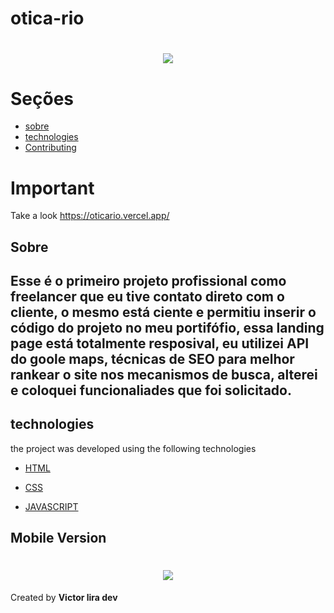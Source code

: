 # otica-rio

<h1 align="center" >
    <img src="https://ik.imagekit.io/Victorliradev/Animated_GIF-downsized_Yv4C59rvl.gif">
</h1>

# Seções
- [sobre](#Sobre)
- [technologies](#-technologies)
- [Contributing](#-Contributing)

# Important

Take a look https://oticario.vercel.app/

## Sobre
Esse é o primeiro projeto profissional como freelancer que eu tive contato direto com o cliente, o mesmo está ciente e permitiu inserir o código do projeto no meu portifófio,
essa landing page está totalmente resposival, eu utilizei API do goole maps, técnicas de SEO para melhor rankear o site nos mecanismos de busca, alterei e coloquei funcionaliades que foi solicitado.
---

 
 ## technologies
the project was developed using the following technologies
- [HTML](https://developer.mozilla.org/en-US/docs/Web/HTML)
- [CSS](https://developer.mozilla.org/en-US/docs/Web/CSS)

- [JAVASCRIPT](https://www.javascript.com/)

## Mobile Version

<h1 align="center" >
    <img src="https://ik.imagekit.io/Victorliradev/Animated_GIF-downsized__1__p9hVnVB59.gif">
</h1>

Created by **Victor lira dev**
